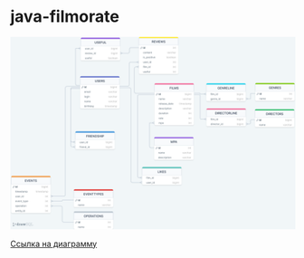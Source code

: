 # java-filmorate

![Диаграмма для Filmorate](src/main/resources/img/DBDiagram.png)

[Ссылка на диаграмму](https://drawsql.app/teams/perfectteam/diagrams/filmorate-team-5)


